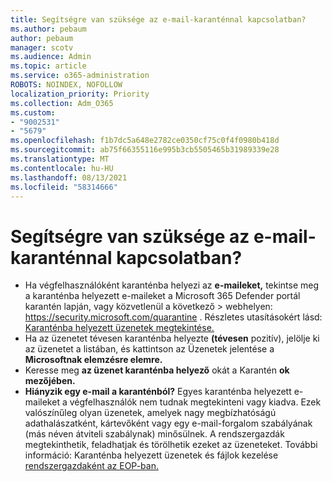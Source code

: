 ```yaml
---
title: Segítségre van szüksége az e-mail-karanténnal kapcsolatban?
ms.author: pebaum
author: pebaum
manager: scotv
ms.audience: Admin
ms.topic: article
ms.service: o365-administration
ROBOTS: NOINDEX, NOFOLLOW
localization_priority: Priority
ms.collection: Adm_O365
ms.custom:
- "9002531"
- "5679"
ms.openlocfilehash: f1b7dc5a648e2782ce0350cf75c0f4f0980b418d
ms.sourcegitcommit: ab75f66355116e995b3cb5505465b31989339e28
ms.translationtype: MT
ms.contentlocale: hu-HU
ms.lasthandoff: 08/13/2021
ms.locfileid: "58314666"
---
```

# <a name="need-help-with-email-quarantine"></a>Segítségre van szüksége az e-mail-karanténnal kapcsolatban?

- Ha végfelhasználóként karanténba helyezi az **e-maileket,** tekintse meg a karanténba  helyezett e-maileket a Microsoft 365 Defender portál karantén lapján, vagy közvetlenül a következő  \>  webhelyen: <https://security.microsoft.com/quarantine> . Részletes utasításokért lásd: [Karanténba helyezett üzenetek megtekintése.](https://docs.microsoft.com/microsoft-365/security/office-365-security/find-and-release-quarantined-messages-as-a-user#view-your-quarantined-messages)
- Ha az üzenetet tévesen karanténba helyezte **(tévesen** pozitív), jelölje ki az üzenetet a listában, és kattintson az Üzenetek jelentése a **Microsoftnak elemzésre elemre.**
- Keresse meg **az üzenet karanténba helyező** okát a Karantén **ok mezőjében.**
- **Hiányzik egy e-mail a karanténból?** Egyes karanténba helyezett e-maileket a végfelhasználók nem tudnak megtekinteni vagy kiadva. Ezek valószínűleg olyan üzenetek, amelyek nagy megbízhatóságú adathalászatként, kártevőként vagy egy e-mail-forgalom szabályának (más néven átviteli szabálynak) minősülnek. A rendszergazdák megtekinthetik, feladhatjak és törölhetik ezeket az üzeneteket. További információ: Karanténba helyezett üzenetek és fájlok kezelése [rendszergazdaként az EOP-ban.](https://docs.microsoft.com/microsoft-365/security/office-365-security/manage-quarantined-messages-and-files)
